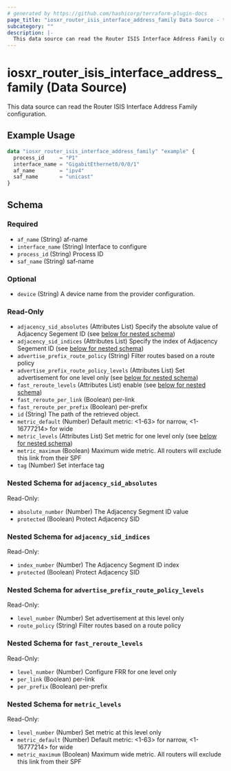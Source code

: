 ```yaml
---
# generated by https://github.com/hashicorp/terraform-plugin-docs
page_title: "iosxr_router_isis_interface_address_family Data Source - terraform-provider-iosxr"
subcategory: ""
description: |-
  This data source can read the Router ISIS Interface Address Family configuration.
---
```


# iosxr_router_isis_interface_address_family (Data Source)

This data source can read the Router ISIS Interface Address Family configuration.

## Example Usage

```terraform
data "iosxr_router_isis_interface_address_family" "example" {
  process_id     = "P1"
  interface_name = "GigabitEthernet0/0/0/1"
  af_name        = "ipv4"
  saf_name       = "unicast"
}
```

<!-- schema generated by tfplugindocs -->
## Schema

### Required

- `af_name` (String) af-name
- `interface_name` (String) Interface to configure
- `process_id` (String) Process ID
- `saf_name` (String) saf-name

### Optional

- `device` (String) A device name from the provider configuration.

### Read-Only

- `adjacency_sid_absolutes` (Attributes List) Specify the absolute value of Adjacency Segement ID (see [below for nested schema](#nestedatt--adjacency_sid_absolutes))
- `adjacency_sid_indices` (Attributes List) Specify the index of Adjacency Segement ID (see [below for nested schema](#nestedatt--adjacency_sid_indices))
- `advertise_prefix_route_policy` (String) Filter routes based on a route policy
- `advertise_prefix_route_policy_levels` (Attributes List) Set advertisement for one level only (see [below for nested schema](#nestedatt--advertise_prefix_route_policy_levels))
- `fast_reroute_levels` (Attributes List) enable (see [below for nested schema](#nestedatt--fast_reroute_levels))
- `fast_reroute_per_link` (Boolean) per-link
- `fast_reroute_per_prefix` (Boolean) per-prefix
- `id` (String) The path of the retrieved object.
- `metric_default` (Number) Default metric: <1-63> for narrow, <1-16777214> for wide
- `metric_levels` (Attributes List) Set metric for one level only (see [below for nested schema](#nestedatt--metric_levels))
- `metric_maximum` (Boolean) Maximum wide metric. All routers will exclude this link from their SPF
- `tag` (Number) Set interface tag

<a id="nestedatt--adjacency_sid_absolutes"></a>
### Nested Schema for `adjacency_sid_absolutes`

Read-Only:

- `absolute_number` (Number) The Adjacency Segment ID value
- `protected` (Boolean) Protect Adjacency SID


<a id="nestedatt--adjacency_sid_indices"></a>
### Nested Schema for `adjacency_sid_indices`

Read-Only:

- `index_number` (Number) The Adjacency Segment ID index
- `protected` (Boolean) Protect Adjacency SID


<a id="nestedatt--advertise_prefix_route_policy_levels"></a>
### Nested Schema for `advertise_prefix_route_policy_levels`

Read-Only:

- `level_number` (Number) Set advertisement at this level only
- `route_policy` (String) Filter routes based on a route policy


<a id="nestedatt--fast_reroute_levels"></a>
### Nested Schema for `fast_reroute_levels`

Read-Only:

- `level_number` (Number) Configure FRR for one level only
- `per_link` (Boolean) per-link
- `per_prefix` (Boolean) per-prefix


<a id="nestedatt--metric_levels"></a>
### Nested Schema for `metric_levels`

Read-Only:

- `level_number` (Number) Set metric at this level only
- `metric_default` (Number) Default metric: <1-63> for narrow, <1-16777214> for wide
- `metric_maximum` (Boolean) Maximum wide metric. All routers will exclude this link from their SPF
